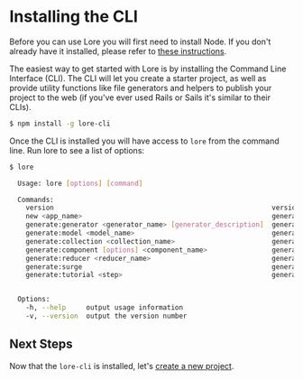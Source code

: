 # Installing the CLI

Before you can use Lore you will first need to install Node.  If you don't already have it installed, please refer to 
[these instructions](../installing-node/).

The easiest way to get started with Lore is by installing the Command Line Interface (CLI). The CLI will let you create 
a starter project, as well as provide utility functions like file generators and helpers to publish your project to 
the web (if you've ever used Rails or Sails it's similar to their CLIs).

```sh
$ npm install -g lore-cli
```

Once the CLI is installed you will have access to `lore` from the command line.
Run lore to see a list of options:

```sh
$ lore

  Usage: lore [options] [command]

  Commands:
    version                                                      version of the CLI
    new <app_name>                                               generate a new Lore project
    generate:generator <generator_name> [generator_description]  generate a new Lore generator
    generate:model <model_name>                                  generate a new Lore model
    generate:collection <collection_name>                        generate a new Lore collection
    generate:component [options] <component_name>                generate a new Lore component
    generate:reducer <reducer_name>                              generate a new Lore reducer
    generate:surge                                               generate a gulp file for publishing your project to surge.sh
    generate:tutorial <step>                                     generate files for the specified tutorial step


  Options:
    -h, --help     output usage information
    -v, --version  output the version number
```

## Next Steps

Now that the `lore-cli` is installed, let's [create a new project](../step-0b/).
